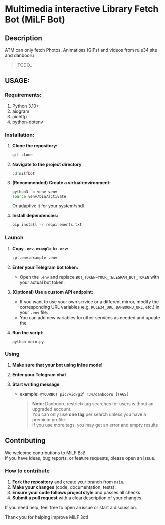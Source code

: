 # Multimedia interactive Library Fetch Bot (MiLF Bot)

## Description
ATM can only fetch Photos, Animations (GIFs) and videos from rule34 site and danbooru
> TODO...

## USAGE:
### Requirements:
1.  Python 3.10+
2.  aiogram
3.  aiohttp
4.  python-dotenv 
### Installation:
1.  **Clone the repository:**

    ```bash
    git clone 
    ```
2.  **Navigate to the project directory:**

    ```bash
    cd milfbot
    ```
3.  **(Recommended) Create a virtual environment:**

    ```bash
    python3 -m venv venv
    source venv/bin/activate 
    ```
    Or adaptive it for your system/shell
4.  **Install dependencies:**

    ```bash
    pip install -r requirements.txt
    ```

### Launch
1.  **Copy `.env.example` to `.env`:**

    ```bash
    cp .env.example .env
    ```
2.  **Enter your Telegram bot token:**

    - Open the `.env` and replace `BOT_TOKEN=YOUR_TELEGRAM_BOT_TOKEN` with your actual bot token.

3.  **(Optional) Use a custom API endpoint:**

    - If you want to use your own service or a different mirror, modify the corresponding URL variables (e.g. `RULE34_URL`, `DANBOORU_URL`, etc.) in your `.env` file.
    - You can add new variables for other services as needed and update the

4.  **Run the script:**

    ```bash
    python main.py
    ```
### Using
1.  **Make sure that your bot using inline mode!**

2.  **Enter your Telegram chat**

3.  **Start writing message**

    - example: `@YOURBOT pic/vid/gif r34/danbooru [TAGS]`
        > **Note:** Danbooru restricts tag searches for users without an upgraded account.  
        > You can only use **one tag** per search unless you have a premium profile.  
        > If you use more tags, you may get an error and empty results

## Contributing

We welcome contributions to MiLF Bot!  
If you have ideas, bug reports, or feature requests, please open an issue.

### How to contribute

1. **Fork the repository** and create your branch from `main`.
2. **Make your changes** (code, documentation, tests).
3. **Ensure your code follows project style** and passes all checks.
4. **Submit a pull request** with a clear description of your changes.


If you need help, feel free to open an issue or start a discussion.

Thank you for helping improve MiLF Bot!